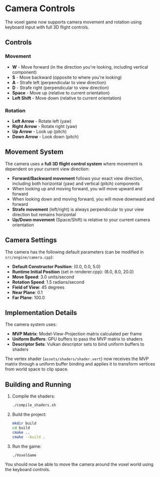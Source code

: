 # Camera Controls

The voxel game now supports camera movement and rotation using keyboard input with full 3D flight controls.

## Controls

### Movement
- **W** - Move forward (in the direction you're looking, including vertical component)
- **S** - Move backward (opposite to where you're looking)
- **A** - Strafe left (perpendicular to view direction)
- **D** - Strafe right (perpendicular to view direction)
- **Space** - Move up (relative to current orientation)
- **Left Shift** - Move down (relative to current orientation)

### Rotation
- **Left Arrow** - Rotate left (yaw)
- **Right Arrow** - Rotate right (yaw)
- **Up Arrow** - Look up (pitch)
- **Down Arrow** - Look down (pitch)

## Movement System

The camera uses a **full 3D flight control system** where movement is dependent on your current view direction:

- **Forward/Backward movement** follows your exact view direction, including both horizontal (yaw) and vertical (pitch) components
- When looking up and moving forward, you will move upward and forward
- When looking down and moving forward, you will move downward and forward
- **Strafe movement** (left/right) is always perpendicular to your view direction but remains horizontal
- **Up/Down movement** (Space/Shift) is relative to your current camera orientation

## Camera Settings

The camera has the following default parameters (can be modified in `src/engine/camera.cpp`):

- **Default Constructor Position**: (0.0, 0.0, 5.0)
- **Runtime Initial Position** (set in renderer.cpp): (8.0, 8.0, 20.0)
- **Move Speed**: 3.0 units/second
- **Rotation Speed**: 1.5 radians/second
- **Field of View**: 45 degrees
- **Near Plane**: 0.1
- **Far Plane**: 100.0

## Implementation Details

The camera system uses:
- **MVP Matrix**: Model-View-Projection matrix calculated per frame
- **Uniform Buffers**: GPU buffers to pass the MVP matrix to shaders
- **Descriptor Sets**: Vulkan descriptor sets to bind uniform buffers to shaders

The vertex shader (`assets/shaders/shader.vert`) now receives the MVP matrix through a uniform buffer binding and applies it to transform vertices from world space to clip space.

## Building and Running

1. Compile the shaders:
   ```bash
   ./compile_shaders.sh
   ```

2. Build the project:
   ```bash
   mkdir build
   cd build
   cmake ..
   cmake --build .
   ```

3. Run the game:
   ```bash
   ./VoxelGame
   ```

You should now be able to move the camera around the voxel world using the keyboard controls.
